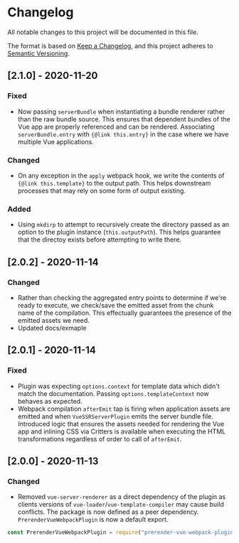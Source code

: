 # Changelog

All notable changes to this project will be documented in this file.

The format is based on [Keep a Changelog](https://keepachangelog.com/en/1.0.0/), and this project adheres to [Semantic Versioning](https://semver.org/spec/v2.0.0.html).

## [2.1.0] - 2020-11-20

### Fixed

- Now passing `serverBundle` when instantiating a bundle renderer rather than the raw bundle source. This ensures that dependent bundles of the Vue app are properly referenced and can be rendered. Associating `serverBundle.entry` with `{@link this.entry}` in the case where we have multiple Vue applications.

### Changed

- On any exception in the `apply` webpack hook, we write the contents of `{@link this.template}` to the output path. This helps downstream processes that may rely on some form of output existing.

### Added

- Using `mkdirp` to attempt to recursively create the directory passed as an option to the plugin instance (`this.outputPath`). This helps guarantee that the directoy exists before attempting to write there.

## [2.0.2] - 2020-11-14

### Changed

- Rather than checking the aggregated entry points to determine if we're ready to execute, we check/save the emitted asset from the chunk name of the compilation. This effectually guarantees the presence of the emitted assets we need.
- Updated docs/exmaple

## [2.0.1] - 2020-11-14

### Fixed

- Plugin was expecting `options.context` for template data which didn't match the documentation. Passing `options.templateContext` now behaves as expected.
- Webpack compilation `afterEmit` tap is firing when application assets are emitted and when `VueSSRServerPlugin` emits the server bundle file. Introduced logic that ensures the assets needed for rendering the Vue app and inlining CSS via Critters is available when executing the HTML transformations regardless of order to call of `afterEmit`.

## [2.0.0] - 2020-11-13

### Changed

- Removed `vue-server-renderer` as a direct dependency of the plugin as clients versions of `vue-loader`/`vue-template-compiler` may cause build conflicts. The package is now defined as a peer dependency. `PrerenderVueWebpackPlugin` is now a default export.

```javascript
const PrerenderVueWebpackPlugin = require("prerender-vue-webpack-plugin");
```

